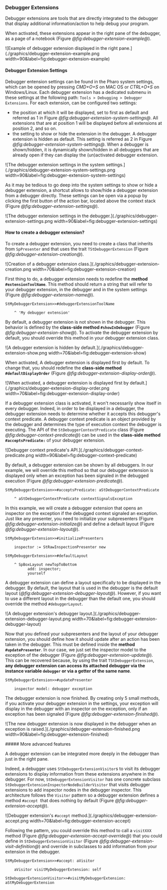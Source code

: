 ### Debugger Extensions

Debugger extensions are tools that are directly integrated to the debugger that display additional information/action to help debug your program.

When activated, these extensions appear in the right pane of the debugger, as a page of a notebook (Figure *@fig:debugger-extension-example@*).

![Example of debugger extension displayed in the right pane.](./graphics/debugger-extension-example.png width=90&label=fig:debugger-extension-example)

#### Debugger Extension Settings

Debugger entension settings can be found in the Pharo system settings, which can be opened by pressing _CMD+O+S_ on MAC OS or _CTRL+O+S_ on Windows/Linux.
Each debugger extension has a dedicated submenu in these settings at the following path: `Tools > Debugging > Debugger Extensions`. For each extension, can be configured two settings: 
- the position at which it will be displayed, set to first as default and referred as 1 in Figure *@fig:debugger-extension-system-settings@*. All extensions that are at position 1 will be displayed before all extensions at position 2, and so on.
- the setting to show or hide the extension in the debugger. A debugger extension is hidden as default. This setting is referred as 2 in Figure *@fig:debugger-extension-system-settings@*. When a debugger is shown/hidden, it is dynamically shown/hidden in all debuggers that are already open if they can display the (un)activated debugger extension. 

![The debugger extension settings in the system settings.](./graphics/debugger-extension-system-settings.png width=90&label=fig:debugger-extension-system-settings)

As it may be tedious to go deep into the system settings to show or hide a debugger extension, a shortcut allows to show/hide a debugger extension from a debugger directly. These settings can be open via a popup by clicking the first button of the action bar, located above the context stack (Figure *@fig:debugger-extension-settings@*).

![The debugger extension settings in the debugger.](./graphics/debugger-extension-settings.png width=90&label=fig:debugger-extension-settings)

#### How to create a debugger extension?

To create a debugger extension, you need to create a class that inherits from `SpPresenter` and that uses the trait `TStDebuggerExtension` (Figure *@fig:debugger-extension-creation@*).

![Creation of a debugger extension class.](./graphics/debugger-extension-creation.png width=70&label=fig:debugger-extension-creation)

First thing to do, a debugger extension needs to redefine the **method `#extensionToolName`**. This method should return a string that will refer to your debugger extension, in the debugger and in the system settings (Figure *@fig:debugger-extension-name@*).

```language=Pharo&caption=Defining the name of your debugger extension&label=fig:debugger-extension-name
StMyDebuggerExtension>>#debuggerExtensionToolName
	
	^ 'My debugger extension'
```

By default, a debugger extension is not shown in the debugger. This behavior is defined by the **class-side method `#showInDebugger`** (Figure *@fig:debugger-extension-show@*). To activate the debugger extension by default, you should override this method in your debugger extension class.

![A debugger extension is hidden by default.](./graphics/debugger-extension-show.png width=70&label=fig:debugger-extension-show)

When activated, A debugger extension is displayed first by default. To change that, you should redefine the **class-side method `#defaultDisplayOrder`** (Figure *@fig:debugger-extension-display-order@*).

![When activated, a debugger extension is displayed first by default.](./graphics/debugger-extension-display-order.png width=70&label=fig:debugger-extension-display-order)

If a debugger extension class is activated, it won't necessarily show itself in every debugger. 
Indeed, in order to be displayed in a debugger, the debugger extension needs to determine whether it accepts this debugger's context predicate.
A debugger context predicate is an object provided by the debugger and determines the type of execution context the debugger is executing. 
The API of the `StDebuggerContextPredicate` class (Figure *@fig:debugger-context-predicate@*) can be used in the **class-side method `#acceptsPredicate:`** of your debugger extension.

![Debugger context predicate's API.](./graphics/debugger-context-predicate.png width=90&label=fig:debugger-context-predicate)

By default, a debugger extension can be shown by all debuggers.
In our example, we will override this method so that our debugger extension is displayed only when an exception has been signaled in the debugged execution (Figure *@fig:debugger-extension-predicate@*).


```language=Pharo&caption=Example of usage of method #acceptsPredicate&label=fig:debugger-extension-predicate
StMyDebuggerExtension>>#acceptsPredicate: aStDebuggerContextPredicate

	^ aStDebuggerContextPredicate contextSignalsException
```

In this example, we will create a debugger extension that opens an inspector on the exception if the debugged context signaled an exception.
Just like any presenter, you need to initialize your subpresenters (Figure *@fig:debugger-extension-initialize@*) and define a default layout (Figure *@fig:debugger-extension-layout@*).

```language=Pharo&caption=Initializing subpresenters of your debugger extensionl&label=fig:debugger-extension-initialize
StMyDebuggerExtension>>#initializePresenters

	inspector := StRawInspectionPresenter new
```

```language=Pharo&caption=Defining a default layout for your debugger layout&label=fig:debugger-extension-layout
StMyDebuggerExtension>>#defaultLayout

	^ SpBoxLayout newTopToBottom
		  add: inspector;
		  yourself
```

A debugger extension can define a layout specifically to be displayed in the debugger. 
By default, the layout that is used in the debugger is the default layout (*@fig:debugger-extension-debugger-layout@*). 
However, if you want to use a different layout in the debugger than the default one, you should override the method `#debuggerLayout`.

![A debugger extension's debugger layout.](./graphics/debugger-extension-debugger-layout.png width=70&label=fig:debugger-extension-debugger-layout)

Now that you defined your subpresenters and the layout of your debugger extension, you should define how it should update after an action has been taken in the debugger.
This must be defined inside the **method `#updatePresenter`**.
In our case, we just set the inspector model to the exception of the debugger (Figure *@fig:debugger-extension-update@*). This can be recovered because, by using the trait `TStDebuggerExtension`, **any debugger extension can access its attached debugger via the instance variable `debugger` or via a getter of the same name**.

```language=Pharo&caption=Defining how a debugger extension should update after each action in the debugger&label=fig:debugger-extension-update
StMyDebuggerExtension>>#updatePresenter

	inspector model: debugger exception
```

The debugger extension is now finished. By creating only 5 small methods, if you activate your debugger extension in the settings, your exception will display in the debugger with an inspector on the exception, only if an exception has been signaled (Figure *@fig:debugger-extension-finished@*).

![The new debugger extension is now displayed in the debugger when an exception is raised.](./graphics/debugger-extension-finished.png width=90&label=fig:debugger-extension-finished)

##### More advanced features

A debugger extension can be integrated more deeply in the debugger than just in the right pane.

Indeed, a debugger uses `StDebuggerExtensionVisitor`s to visit its debugger extensions to display information from these extensions anywhere in the debugger.
For now, `StDebuggerExtensionVisitor` has one concrete subclass `StDebuggerExtensionInspectorNodeBuilderVisitor` that visits debugger extensions to add inspector nodes in the debugger inspector.
This architecture follows the `Visitor` pattern so a debugger extension defines a method `#accept`  that does nothing by default (Figure *@fig:debugger-extension-accept@*).

![Debugger extension's `#accept` method.](./graphics/debugger-extension-accept.png width=70&label=fig:debugger-extension-accept)

Following the pattern, you could override this method to call a `visitXXX` method (Figure *@fig:debugger-extension-accept-override@*) that you could define in `StDebuggerExtensionVisitor` (Figure *@fig:debugger-extension-visit-definition@*) and override in subclasses to add information from your extension in the debugger.

```language=Pharo&caption=Overriding #accept method for your debugger extension&label=fig:debugger-extension-accept-override
StMyDebuggerExtension>>#accept: aVisitor

	aVisitor visitMyDebuggerExtension: self
```

```language=Pharo&caption=Adding a #visit method for your debugger extension in the base class of debugger extension visitors&label=fig:debugger-extension-visit-definition
StDebuggerExtensionVisitor>>#visitMyDebuggerExtension: aStMyDebuggerExtension


```



